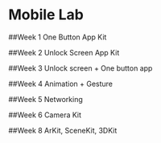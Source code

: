# Mobile Lab
##Week 1 
One Button App Kit

##Week 2 
Unlock Screen App Kit 

##Week 3 
Unlock screen + One button app

##Week 4 
Animation + Gesture

##Week 5 
Networking 

##Week 6
Camera Kit 

##Week 8 
ArKit, SceneKit, 3DKit
